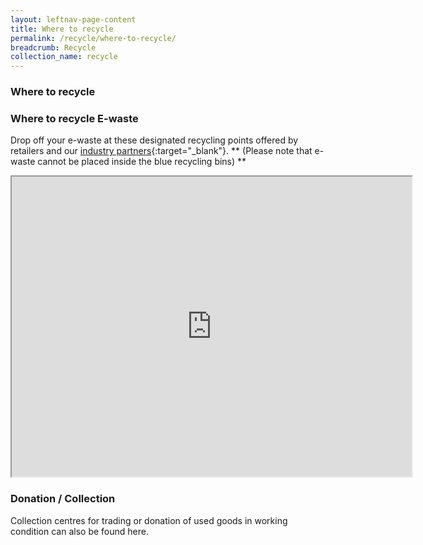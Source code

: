 ```yaml
---
layout: leftnav-page-content
title: Where to recycle
permalink: /recycle/where-to-recycle/
breadcrumb: Recycle 
collection_name: recycle
---
```


### Where to recycle 


### Where to recycle E-waste

Drop off your e-waste at these designated recycling points offered by retailers and our [industry partners](https://www.nea.gov.sg/our-services/waste-management/3r-programmes-and-resources/e-waste-management/where-to-recycle-e-waste){:target="_blank"}. 
** (Please note that e-waste cannot be placed inside the blue recycling bins) **

<iframe src="https://www.google.com/maps/d/embed?mid=1Bn8CGXvzTo87GVGps37EoshoTtA" width="640" height="480"></iframe>


### Donation / Collection 

Collection centres for trading or donation of used goods in working condition can also be found here.
